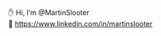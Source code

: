 ✋ Hi, I’m @MartinSlooter<br/>
📃 https://www.linkedin.com/in/martinslooter

<!---
- 👋 Hi, I’m @MartinSlooter ...
- 👀 I’m interested in ...
- 🌱 I’m currently learning ...
- 💞️ I’m looking to collaborate on ...
- 📫 How to reach me ...


MartinSlooter/MartinSlooter is a ✨ special ✨ repository because its `README.md` (this file) appears on your GitHub profile.
You can click the Preview link to take a look at your changes.
--->
